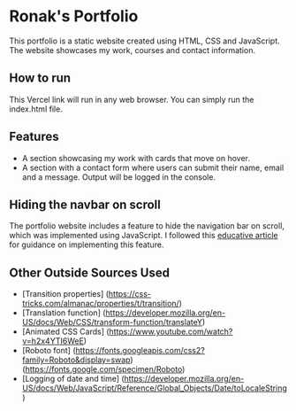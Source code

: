 # Ronak's Portfolio
This portfolio is a static website created using HTML, CSS and JavaScript. The website showcases my work, courses and contact information.

## How to run
This Vercel link will run in any web browser. You can simply run the index.html file. 

## Features
- A section showcasing my work with cards that move on hover.
- A section with a contact form where users can submit their name, email and a message. Output will be logged in the console.
 
## Hiding the navbar on scroll
The portfolio website includes a feature to hide the navigation bar on scroll, which was implemented using JavaScript. I followed this [educative article](https://www.educative.io/answers/how-to-hide-the-navbar-on-scroll-on-a-webpage) for guidance on implementing this feature.

## Other Outside Sources Used
- [Transition properties] (https://css-tricks.com/almanac/properties/t/transition/)
- [Translation function] (https://developer.mozilla.org/en-US/docs/Web/CSS/transform-function/translateY)
- [Animated CSS Cards] (https://www.youtube.com/watch?v=h2x4YTI6WeE)
- [Roboto font] (https://fonts.googleapis.com/css2?family=Roboto&display=swap) (https://fonts.google.com/specimen/Roboto)
- [Logging of date and time] (https://developer.mozilla.org/en-US/docs/Web/JavaScript/Reference/Global_Objects/Date/toLocaleString)
